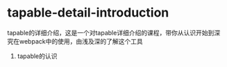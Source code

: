 # tapable-detail-introduction

tapable的详细介绍，这是一个对tapable详细介绍的课程，带你从认识开始到深究在webpack中的使用，由浅及深的了解这个工具

1. tapable的认识